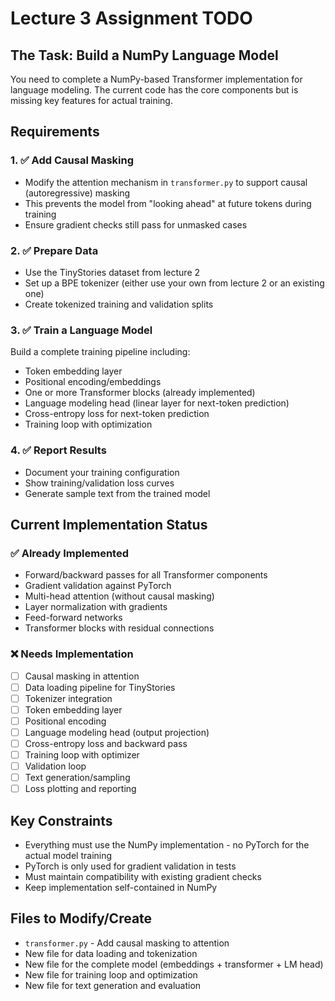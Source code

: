 # Lecture 3 Assignment TODO

## The Task: Build a NumPy Language Model

You need to complete a NumPy-based Transformer implementation for language modeling. The current code has the core components but is missing key features for actual training.

## Requirements

### 1. ✅ Add Causal Masking
- Modify the attention mechanism in `transformer.py` to support causal (autoregressive) masking
- This prevents the model from "looking ahead" at future tokens during training
- Ensure gradient checks still pass for unmasked cases

### 2. ✅ Prepare Data
- Use the TinyStories dataset from lecture 2
- Set up a BPE tokenizer (either use your own from lecture 2 or an existing one)
- Create tokenized training and validation splits

### 3. ✅ Train a Language Model
Build a complete training pipeline including:
- Token embedding layer
- Positional encoding/embeddings
- One or more Transformer blocks (already implemented)
- Language modeling head (linear layer for next-token prediction)
- Cross-entropy loss for next-token prediction
- Training loop with optimization

### 4. ✅ Report Results
- Document your training configuration
- Show training/validation loss curves
- Generate sample text from the trained model

## Current Implementation Status

### ✅ Already Implemented
- Forward/backward passes for all Transformer components
- Gradient validation against PyTorch
- Multi-head attention (without causal masking)
- Layer normalization with gradients
- Feed-forward networks
- Transformer blocks with residual connections

### ❌ Needs Implementation
- [ ] Causal masking in attention
- [ ] Data loading pipeline for TinyStories
- [ ] Tokenizer integration
- [ ] Token embedding layer
- [ ] Positional encoding
- [ ] Language modeling head (output projection)
- [ ] Cross-entropy loss and backward pass
- [ ] Training loop with optimizer
- [ ] Validation loop
- [ ] Text generation/sampling
- [ ] Loss plotting and reporting

## Key Constraints
- Everything must use the NumPy implementation - no PyTorch for the actual model training
- PyTorch is only used for gradient validation in tests
- Must maintain compatibility with existing gradient checks
- Keep implementation self-contained in NumPy

## Files to Modify/Create
- `transformer.py` - Add causal masking to attention
- New file for data loading and tokenization
- New file for the complete model (embeddings + transformer + LM head)
- New file for training loop and optimization
- New file for text generation and evaluation